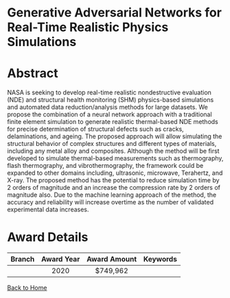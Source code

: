 
Generative Adversarial Networks for Real-Time Realistic Physics Simulations
===========================================================================

# Abstract


NASA is seeking to develop real-time realistic nondestructive evaluation (NDE) and structural health monitoring (SHM) physics-based simulations and automated data reduction/analysis methods for large datasets. We propose the combination of a neural network approach with a traditional finite element simulation to generate realistic thermal-based NDE methods for precise determination of structural defects such as cracks, delaminations, and ageing. The proposed approach will allow simulating the structural behavior of complex structures and different types of materials, including any metal alloy and composites. Although the method will be first developed to simulate thermal-based measurements such as thermography, flash thermography, and vibrothermography, the framework could be expanded to other domains including, ultrasonic, microwave, Terahertz, and X-ray. The proposed method has the potential to reduce simulation time by 2 orders of magnitude and an increase the compression rate by 2 orders of magnitude also. Due to the machine learning approach of the method, the accuracy and reliability will increase overtime as the number of validated experimental data increases.  

# Award Details

|Branch|Award Year|Award Amount|Keywords|
| :---: | :---: | :---: | :---: |
||2020|$749,962||
  
  


[Back to Home](https://github.com/chrischow/dod_sbir_awards/Reports/JT/#517)